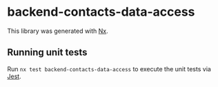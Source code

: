# backend-contacts-data-access

This library was generated with [Nx](https://nx.dev).

## Running unit tests

Run `nx test backend-contacts-data-access` to execute the unit tests via [Jest](https://jestjs.io).

